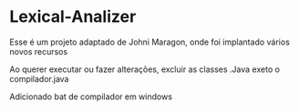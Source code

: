 # Lexical-Analizer
Esse é um projeto adaptado de Johni Maragon, onde foi implantado vários novos recursos


Ao querer executar ou fazer alterações, excluir as classes .Java exeto o compilador.java

Adicionado bat de compilador em windows
